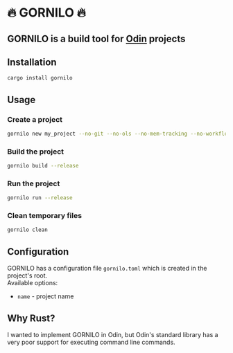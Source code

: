 # 🔥 GORNILO 🔥

## GORNILO is a build tool for [Odin](odin-lang.org) projects

## Installation
```bash
cargo install gornilo
```

## Usage
### Create a project
```bash
gornilo new my_project --no-git --no-ols --no-mem-tracking --no-workflows
```
### Build the project
```bash
gornilo build --release
```
### Run the project
```bash
gornilo run --release
```

### Clean temporary files
```bash
gornilo clean
```

## Configuration
GORNILO has a configuration file `gornilo.toml` which is created in the project's root.<br>
Available options:
- `name` - project name

## Why Rust?
I wanted to implement GORNILO in Odin, but Odin's standard library has a very poor support for executing command line commands.
